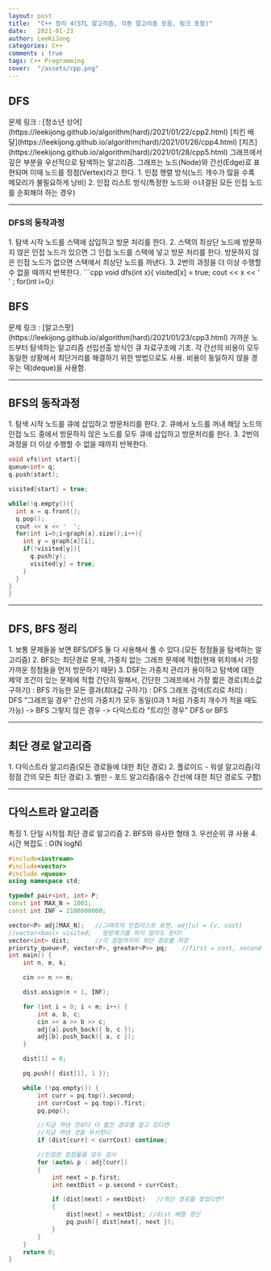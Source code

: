 ```yaml
---
layout: post
title:  "C++ 정리 4(STL 알고리즘, 각종 알고리즘 모음, 링크 포함)"
date:   2021-01-23
author: LeeKiJong
categories: C++
comments : true
tags: C++ Programming
cover:  "/assets/cpp.png"
---
```

<h2>DFS</h2>
문제 링크 :  
[청소년 상어](https://leekijong.github.io/algorithm(hard)/2021/01/22/cpp2.html)  
[치킨 배달](https://leekijong.github.io/algorithm(hard)/2021/01/26/cpp4.html)  
[치즈](https://leekijong.github.io/algorithm(hard)/2021/01/28/cpp5.html)
그래프에서 깊은 부분을 우선적으로 탐색하는 알고리즘.  
그래프는 노드(Node)와 간선(Edge)로 표현되며 이때 노드를 정점(Vertex)라고 한다.  
1. 인접 행렬 방식(노드 개수가 많을 수록 메모리가 불필요하게 낭비)  
2. 인접 리스트 방식(특정한 노드와 ㅇ녀결된 모든 인접 노드를 순회해야 하는 경우)  
<hr>
<h3>DFS의 동작과정</h3>
1. 탐색 시작 노드를 스택에 삽입하고 방문 처리를 한다.  
2. 스택의 최상단 노드에 방문하지 않은 인접 노드가 있으면 그 인접 노드를 스택에 넣고 방문 처리를 한다. 방문하지 않은 인접 노드가 없으면 스택에서 최상단 노드를 꺼낸다.  
3. 2번의 과정을 더 이상 수행할 수 없을 때까지 반복한다.  
```cpp
void dfs(int x){
  visited[x] = true;
  cout << x << '  ' ;
  for(int i=0;i<graph[x].size();i++){
    int y = graph[x][i];
    if(!visited[y]) dfs(y);
  }
}
```
<hr>
<h2>BFS</h2>
문제 링크 : [알고스팟](https://leekijong.github.io/algorithm(hard)/2021/01/23/cpp3.html)  
가까운 노드부터 탐색하는 알고리즘  
선입선출 방식인 큐 자료구조에 기초.  
각 간선의 비용이 모두 동일한 상황에서 최단거리를 해결하기 위한 방법으로도 사용.  
비용이 동일하지 않을 경우는 덱(deque)을 사용함.

<hr>
<h2>BFS의 동작과정</h2>
1. 탐색 시작 노드를 큐에 삽입하고 방문처리를 한다.  
2. 큐에서 노드를 꺼내 해당 노드의 인접 노드 중에서 방문하지 않은 노드를 모두 큐에 삽입하고 방문처리를 한다.  
3. 2번의 과정을 더 이상 수행할 수 없을 때까지 반복한다.  

```cpp
void vfs(int start){
queue<int> q;
q.push(start);

visited[start] = true;

while(!q.empty()){
  int x = q.front();
  q.pop();
  cout << x << '  ';
  for(int i=0;i<graph[x].size();i++){
    int y = graph[x][i];
    if(!visited[y]){
      q.push(y);
      visited[y] = true;
    }
  }
}
}
```
<hr>
<h2>DFS, BFS 정리</h2>
1. 보통 문제들을 보면 BFS/DFS 둘 다 사용해서 풀 수 있다.(모든 정점들을 탐색하는 알고리즘)  
2. BFS는 최단경로 문제, 가중치 없는 그래프 문제에 적합(현재 위치에서 가장 가까운 정점들을 먼저 방문하기 때문)  
3. DSF는 가중치 관리가 용이하고 탐색에 대한 제약 조건이 있는 문제에 적합  
간단히 말해서,  
간단한 그래프에서 가장 짧은 경로(최소값 구하기) : BFS  
가능한 모든 결과(최대값 구하기) : DFS  
그래프 검색(트리로 처리) : DFS  
"그래프일 경우"  
간선의 가중치가 모두 동일(0과 1 처럼 가중치 개수가 적을 때도 가능) -> BFS  
그렇지 않은 경우 -> 다익스트라  
"트리인 경우"  
DFS or BFS

<hr>
<h2>최단 경로 알고리즘</h2>
1. 다익스트라 알고리즘(모든 경로들에 대한 최단 경로)  
2. 플로이드 - 워셜 알고리즘(각 정점 간의 모든 최단 경로)  
3. 벨만 - 포드 알고리즘(음수 간선에 대한 최단 경로도 구함)
<hr>
<h2>다익스트라 알고리즘</h2>
특징  
1. 단일 시작점 최단 경로 알고리즘  
2. BFS와 유사한 형태  
3. 우선순위 큐 사용  
4. 시간 복잡도 : O(N logN)  

```cpp
#include<iostream>
#include<vector>
#include <queue>
using namespace std;

typedef pair<int, int> P;
const int MAX_N = 1001;
const int INF = 2100000000;

vector<P> adj[MAX_N];   //그래프의 인접리스트 표현, adj[u] = {v, cost}
//vector<bool> visited;   방문체크를 하지 않아도 된다!
vector<int> dist;       //각 정점까지의 최단 경로를 저장
priority_queue<P, vector<P>, greater<P>> pq;    //first = cost, second =next
int main() {
    int n, m, k;

    cin >> n >> m;

    dist.assign(n + 1, INF);

    for (int i = 0; i < m; i++) {
        int a, b, c;
        cin >> a >> b >> c;
        adj[a].push_back({ b, c });
        adj[b].push_back({ a, c });
    }

    dist[1] = 0;

    pq.push({ dist[1], 1 });

    while (!pq.empty()) {
        int curr = pq.top().second;
        int currCost = pq.top().first;
        pq.pop();

        //지금 꺼낸 것보다 더 짧은 경로를 알고 있다면
        //지금 꺼낸 것을 무시한다.
        if (dist[curr] < currCost) continue;

        //인접한 정점들을 모두 검사
        for (auto& p : adj[curr])
        {
            int next = p.first;
            int nextDist = p.second + currCost;

            if (dist[next] > nextDist)   //최단 경로를 찾았다면?
            {
                dist[next] = nextDist; //dist 배열 갱신
                pq.push({ dist[next], next });
            }
        }
    }
    return 0;
}
``` 
  

